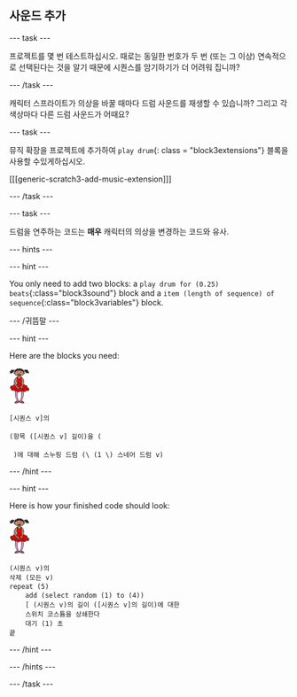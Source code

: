 ## 사운드 추가

\--- task \---

프로젝트를 몇 번 테스트하십시오. 때로는 동일한 번호가 두 번 (또는 그 이상) 연속적으로 선택된다는 것을 알기 때문에 시퀀스를 암기하기가 더 어려워 집니까?

\--- /task \---

캐릭터 스프라이트가 의상을 바꿀 때마다 드럼 사운드를 재생할 수 있습니까? 그리고 각 색상마다 다른 드럼 사운드가 어때요?

\--- task \---

뮤직 확장을 프로젝트에 추가하여 `play drum`{: class = "block3extensions"} 블록을 사용할 수있게하십시오.

[[[generic-scratch3-add-music-extension]]]

\--- /task \---

\--- task \---

드럼을 연주하는 코드는 **매우** 캐릭터의 의상을 변경하는 코드와 유사.

\--- hints \---

\--- hint \---

You only need to add two blocks: a `play drum for (0.25) beats`{:class="block3sound"} block and a `item (length of sequence) of sequence`{:class="block3variables"} block.

\--- /귀뜸말 \---

\--- hint \---

Here are the blocks you need:

![ballerina](images/ballerina.png)

```blocks3
[시퀀스 v]의

(항목 ([시퀀스 v] 길이)을 ( 

 )에 대해 스누핑 드럼 (\ (1 \) 스네어 드럼 v)
```

\--- /hint \---

\--- hint \---

Here is how your finished code should look:

![ballerina](images/ballerina.png)

```blocks3
(시퀀스 v)의
삭제 (모든 v)
repeat (5)
    add (select random (1) to (4))
    [ (시퀀스 v)의 길이 ([시퀀스 v]의 길이)에 대한
    스위치 코스튬을 상쇄한다
    대기 (1) 초
끝
```

\--- /hint \---

\--- /hints \---

\--- /task \---